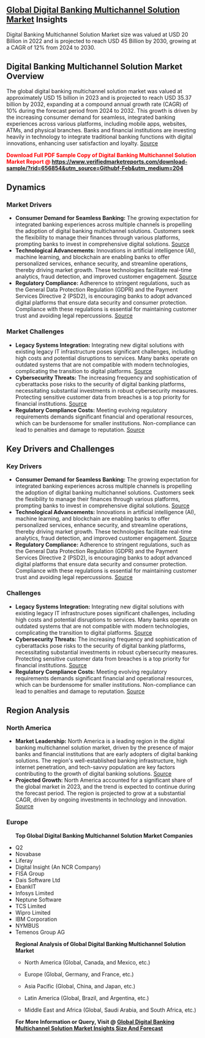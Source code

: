 <h2><a href="https://www.verifiedmarketreports.com/download-sample/?rid=656854&amp;utm_source=Githubf&amp;utm_medium=204" target="_blank">Global Digital Banking Multichannel Solution Market</a> Insights</h2><p>Digital Banking Multichannel Solution Market size was valued at USD 20 Billion in 2022 and is projected to reach USD 45 Billion by 2030, growing at a CAGR of 12% from 2024 to 2030.</p><p> <h2>Digital Banking Multichannel Solution Market Overview</h2> <p>The global digital banking multichannel solution market was valued at approximately USD 15 billion in 2023 and is projected to reach USD 35.37 billion by 2032, expanding at a compound annual growth rate (CAGR) of 10% during the forecast period from 2024 to 2032. This growth is driven by the increasing consumer demand for seamless, integrated banking experiences across various platforms, including mobile apps, websites, ATMs, and physical branches. Banks and financial institutions are investing heavily in technology to integrate traditional banking functions with digital innovations, enhancing user satisfaction and loyalty. <a href="https://dataintelo.com/report/digital-banking-multichannel-integration-solutions-market-report">Source</a></p> <p><strong><p><span class=""><span style="color: #ff0000;"><strong>Download Full PDF Sample Copy of Digital Banking Multichannel Solution Market Report</strong> @ </span><a href="https://www.verifiedmarketreports.com/download-sample/?rid=656854&amp;utm_source=Githubf-Feb&amp;utm_medium=204" target="_blank">https://www.verifiedmarketreports.com/download-sample/?rid=656854&amp;utm_source=Githubf-Feb&amp;utm_medium=204</a></span></p></strong></p> <h2>Dynamics</h2> <h3>Market Drivers</h3> <ul> <li><strong>Consumer Demand for Seamless Banking:</strong> The growing expectation for integrated banking experiences across multiple channels is propelling the adoption of digital banking multichannel solutions. Customers seek the flexibility to manage their finances through various platforms, prompting banks to invest in comprehensive digital solutions. <a href="https://dataintelo.com/report/digital-banking-multichannel-integration-solutions-market-report">Source</a></li> <li><strong>Technological Advancements:</strong> Innovations in artificial intelligence (AI), machine learning, and blockchain are enabling banks to offer personalized services, enhance security, and streamline operations, thereby driving market growth. These technologies facilitate real-time analytics, fraud detection, and improved customer engagement. <a href="https://markwideresearch.com/digital-banking-multichannel-solution-market/">Source</a></li> <li><strong>Regulatory Compliance:</strong> Adherence to stringent regulations, such as the General Data Protection Regulation (GDPR) and the Payment Services Directive 2 (PSD2), is encouraging banks to adopt advanced digital platforms that ensure data security and consumer protection. Compliance with these regulations is essential for maintaining customer trust and avoiding legal repercussions. <a href="https://dataintelo.com/report/digital-banking-multichannel-integration-solutions-market-report">Source</a></li> </ul> <h3>Market Challenges</h3> <ul> <li><strong>Legacy Systems Integration:</strong> Integrating new digital solutions with existing legacy IT infrastructure poses significant challenges, including high costs and potential disruptions to services. Many banks operate on outdated systems that are not compatible with modern technologies, complicating the transition to digital platforms. <a href="https://markwideresearch.com/digital-banking-multichannel-solution-market/">Source</a></li> <li><strong>Cybersecurity Threats:</strong> The increasing frequency and sophistication of cyberattacks pose risks to the security of digital banking platforms, necessitating substantial investments in robust cybersecurity measures. Protecting sensitive customer data from breaches is a top priority for financial institutions. <a href="https://markwideresearch.com/digital-banking-multichannel-solution-market/">Source</a></li> <li><strong>Regulatory Compliance Costs:</strong> Meeting evolving regulatory requirements demands significant financial and operational resources, which can be burdensome for smaller institutions. Non-compliance can lead to penalties and damage to reputation. <a href="https://markwideresearch.com/digital-banking-multichannel-solution-market/">Source</a></li> </ul> <h2>Key Drivers and Challenges</h2> <h3>Key Drivers</h3> <ul> <li><strong>Consumer Demand for Seamless Banking:</strong> The growing expectation for integrated banking experiences across multiple channels is propelling the adoption of digital banking multichannel solutions. Customers seek the flexibility to manage their finances through various platforms, prompting banks to invest in comprehensive digital solutions. <a href="https://dataintelo.com/report/digital-banking-multichannel-integration-solutions-market-report">Source</a></li> <li><strong>Technological Advancements:</strong> Innovations in artificial intelligence (AI), machine learning, and blockchain are enabling banks to offer personalized services, enhance security, and streamline operations, thereby driving market growth. These technologies facilitate real-time analytics, fraud detection, and improved customer engagement. <a href="https://markwideresearch.com/digital-banking-multichannel-solution-market/">Source</a></li> <li><strong>Regulatory Compliance:</strong> Adherence to stringent regulations, such as the General Data Protection Regulation (GDPR) and the Payment Services Directive 2 (PSD2), is encouraging banks to adopt advanced digital platforms that ensure data security and consumer protection. Compliance with these regulations is essential for maintaining customer trust and avoiding legal repercussions. <a href="https://dataintelo.com/report/digital-banking-multichannel-integration-solutions-market-report">Source</a></li> </ul> <h3>Challenges</h3> <ul> <li><strong>Legacy Systems Integration:</strong> Integrating new digital solutions with existing legacy IT infrastructure poses significant challenges, including high costs and potential disruptions to services. Many banks operate on outdated systems that are not compatible with modern technologies, complicating the transition to digital platforms. <a href="https://markwideresearch.com/digital-banking-multichannel-solution-market/">Source</a></li> <li><strong>Cybersecurity Threats:</strong> The increasing frequency and sophistication of cyberattacks pose risks to the security of digital banking platforms, necessitating substantial investments in robust cybersecurity measures. Protecting sensitive customer data from breaches is a top priority for financial institutions. <a href="https://markwideresearch.com/digital-banking-multichannel-solution-market/">Source</a></li> <li><strong>Regulatory Compliance Costs:</strong> Meeting evolving regulatory requirements demands significant financial and operational resources, which can be burdensome for smaller institutions. Non-compliance can lead to penalties and damage to reputation. <a href="https://markwideresearch.com/digital-banking-multichannel-solution-market/">Source</a></li> </ul> <h2>Region Analysis</h2> <h3>North America</h3> <ul> <li><strong>Market Leadership:</strong> North America is a leading region in the digital banking multichannel solution market, driven by the presence of major banks and financial institutions that are early adopters of digital banking solutions. The region's well-established banking infrastructure, high internet penetration, and tech-savvy population are key factors contributing to the growth of digital banking solutions. <a href="https://dataintelo.com/report/digital-banking-multichannel-integration-solutions-market-report">Source</a></li> <li><strong>Projected Growth:</strong> North America accounted for a significant share of the global market in 2023, and the trend is expected to continue during the forecast period. The region is projected to grow at a substantial CAGR, driven by ongoing investments in technology and innovation. <a href="https://dataintelo.com/report/digital-banking-multichannel-integration-solutions-market-report">Source</a></li> </ul> <h3>Europe</h3> <ul> <li</p><p><strong>Top Global Digital Banking Multichannel Solution Market Companies</strong></p><div data-test-id=""><p><li>Q2</li><li> Novabase</li><li> Liferay</li><li> Digital Insight (An NCR Company)</li><li> FISA Group</li><li> Dais Software Ltd</li><li> EbankIT</li><li> Infosys Limited</li><li> Neptune Software</li><li> TCS Limited</li><li> Wipro Limited</li><li> IBM Corporation</li><li> NYMBUS</li><li> Temenos Group AG</li></p><div><strong>Regional Analysis of&nbsp;Global Digital Banking Multichannel Solution Market</strong></div><ul><li dir="ltr"><p dir="ltr">North America&nbsp;(Global, Canada, and Mexico, etc.)</p></li><li dir="ltr"><p dir="ltr">Europe (Global, Germany, and France, etc.)</p></li><li dir="ltr"><p dir="ltr">Asia Pacific&nbsp;(Global, China, and Japan, etc.)</p></li><li dir="ltr"><p dir="ltr">Latin America&nbsp;(Global, Brazil, and Argentina, etc.)</p></li><li dir="ltr">Middle East and Africa&nbsp;(Global, Saudi Arabia, and South Africa, etc.)</li></ul><p><strong>For More Information or Query, Visit @&nbsp;</strong><strong><a href="https://www.verifiedmarketreports.com/product/digital-banking-multichannel-solution-market/?utm_source=Githubf&amp;utm_medium=204" target="_blank">Global Digital Banking Multichannel Solution Market Insights Size And Forecast</a></strong></p></div>
